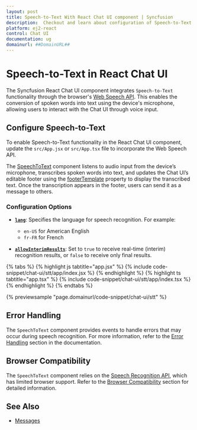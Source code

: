 ```yaml
---
layout: post
title: Speech-to-Text With React Chat UI component | Syncfusion
description:  Checkout and learn about configuration of Speech-to-Text With React Chat UI component of Syncfusion Essential JS 2 and more details.
platform: ej2-react
control: Chat UI
documentation: ug
domainurl: ##DomainURL##
---
```


# Speech-to-Text in React Chat UI 

The Syncfusion React Chat UI component integrates `Speech-to-Text` functionality through the browser's [Web Speech API](https://developer.mozilla.org/en-US/docs/Web/API/Web_Speech_API). This enables the conversion of spoken words into text using the device's microphone, allowing users to interact with the Chat UI through voice input.

## Configure Speech-to-Text

To enable Speech-to-Text functionality in the React Chat UI component, update the `src/App.jsx` or `src/App.tsx` file to incorporate the Web Speech API.

The [SpeechToText](https://ej2.syncfusion.com/react/documentation/speech-to-text/getting-started) component listens to audio input from the device’s microphone, transcribes spoken words into text, and updates the Chat UI’s editable footer using the [footerTemplate](https://ej2.syncfusion.com/react/documentation/api/chat-ui/#footertemplate) property to display the transcribed text. Once the transcription appears in the footer, users can send it as a message to others.

### Configuration Options

* **[`lang`](https://ej2.syncfusion.com/react/documentation/api/speech-to-text/#lang)**: Specifies the language for speech recognition. For example:

    * `en-US` for American English
    * `fr-FR` for French

* **[`allowInterimResults`](https://ej2.syncfusion.com/react/documentation/api/speech-to-text/#allowInterimResults)**: Set to `true` to receive real-time (interim) recognition results, or `false` to receive only final results.

{% tabs %}
{% highlight js tabtitle="app.jsx" %}
{% include code-snippet/chat-ui/stt/app/index.jsx %}
{% endhighlight %}
{% highlight ts tabtitle="app.tsx" %}
{% include code-snippet/chat-ui/stt/app/index.tsx %}
{% endhighlight %}
{% endtabs %}

{% previewsample "page.domainurl/code-snippet/chat-ui/stt" %}

## Error Handling

The `SpeechToText` component provides events to handle errors that may occur during speech recognition. For more information, refer to the [Error Handling](https://ej2.syncfusion.com/react/documentation/speech-to-text/speech-recognition#error-handling) section in the documentation.

## Browser Compatibility

The `SpeechToText` component relies on the [Speech Recognition API](https://developer.mozilla.org/en-US/docs/Web/API/SpeechRecognition), which has limited browser support. Refer to the [Browser Compatibility](https://ej2.syncfusion.com/react/documentation/speech-to-text/speech-recognition#browser-support) section for detailed information.

## See Also

* [Messages](./messages)
